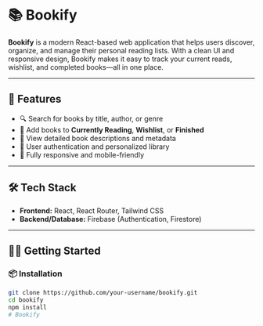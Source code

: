
# 📚 Bookify

**Bookify** is a modern React-based web application that helps users discover, organize, and manage their personal reading lists. With a clean UI and responsive design, Bookify makes it easy to track your current reads, wishlist, and completed books—all in one place.

---

## 🚀 Features

- 🔍 Search for books by title, author, or genre
- 📖 Add books to **Currently Reading**, **Wishlist**, or **Finished**
- 📝 View detailed book descriptions and metadata
- 🧾 User authentication and personalized library
- 📱 Fully responsive and mobile-friendly

---

## 🛠️ Tech Stack

- **Frontend:** React, React Router, Tailwind CSS
- **Backend/Database:** Firebase (Authentication, Firestore)


---

## 🧑‍💻 Getting Started

### 📦 Installation

```bash
git clone https://github.com/your-username/bookify.git
cd bookify
npm install
#   B o o k i f y 
 
 
